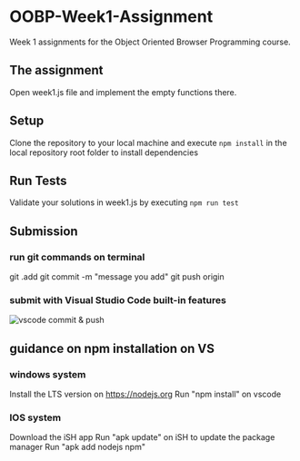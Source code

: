 # OOBP-Week1-Assignment
Week 1 assignments for the Object Oriented Browser Programming course.

## The assignment
Open week1.js file and implement the empty functions there.


## Setup
Clone the repository to your local machine and execute `npm install` in the local repository root folder to install dependencies

## Run Tests
Validate your solutions in week1.js by executing `npm run test`

## Submission
### run git commands on terminal
git .add
git commit -m "message you add"
git push origin
### submit with Visual Studio Code built-in features
![vscode commit & push](https://imgur.com/Dzn3OR7)


## guidance on npm installation on VS 
### windows system
Install the LTS version on https://nodejs.org
Run "npm install" on vscode
### IOS system
Download the iSH app
Run "apk update" on iSH to update the package manager
Run "apk add nodejs npm" 
